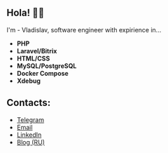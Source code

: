 ## Hola! 👋🏻

I'm - Vladislav, software engineer with expirience in...

- **PHP**
- **Laravel/Bitrix**
- **HTML/CSS**
- **MySQL/PostgreSQL**
- **Docker Compose**
- **Xdebug**

## Contacts:

- [Telegram](https://t.me/wh0X_Xam1)
- [Email](henkel@vladislav@gmail.com)
- [LinkedIn](https://www.linkedin.com/in/vladislav-henkel-8b1896218/)
- [Blog (RU)](https://t.me/my_dev_logs)

<!--
**henkel-v/henkel-v** is a ✨ _special_ ✨ repository because its `README.md` (this file) appears on your GitHub profile.

Here are some ideas to get you started:

- 🔭 I’m currently working on ...
- 🌱 I’m currently learning ...
- 👯 I’m looking to collaborate on ...
- 🤔 I’m looking for help with ...
- 💬 Ask me about ...
- 📫 How to reach me: ...
- 😄 Pronouns: ...
- ⚡ Fun fact: ...
-->

